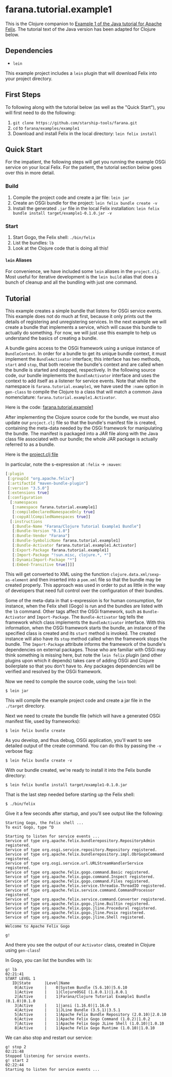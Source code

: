 # farana.tutorial.example1

This is the Clojure companion to [Example 1 of the Java tutorial for Apache Felix](http://felix.apache.org/documentation/tutorials-examples-and-presentations/apache-felix-osgi-tutorial/apache-felix-tutorial-example-1.html).
The tutorial text of the Java version has been adapted for Clojure below.


## Dependencies

* `lein`

This example project includes a `lein` plugin that will download Felix into
your project directory.


## First Steps

To following along with the tutorial below (as well as the "Quick Start"), you will first need to do the following:

1. `git clone https://github.com/starship-tools/farana.git`
1. `cd` to `farana/examples/example1`
1. Download and install Felix in the local directory: `lein felix install`


## Quick Start

For the impatient, the following steps will get you running the example OSGi service on your local Felix. For the patient, the tutorial section below goes over this in more detail.


### Build

1. Compile the project code and create a jar file: `lein jar`
1. Create an OSGi bundle for the project: `lein felix bundle create -v`
1. Install the generated `.jar` file in the local Felix installation:
   `lein felix bundle install target/example1-0.1.0.jar -v`


### Start

1. Start Gogo, the Felix shell: `./bin/felix`
1. List the bundles: `lb`
1. Look at the Clojure code that is doing all this!


#### `lein` Aliases

For convenience, we have included some `lein` aliases in the `project.clj`. Most
useful for iterative development is the `lein build` alias that does a bunch of
cleanup and all the bundling with just one command.


## Tutorial

This example creates a simple bundle that listens for OSGi service events. This example does not do much at first, because it only prints out the details of registering and unregistering services. In the next example we will create a bundle that implements a service, which will cause this bundle to actually do something. For now, we will just use this example to help us understand the basics of creating a bundle.

A bundle gains access to the OSGi framework using a unique instance of `BundleContext`. In order for a bundle to get its unique bundle context, it must implement the `BundleActivator` interface; this interface has two methods, `start` and `stop`, that both receive the bundle's context and are called when the bundle is started and stopped, respectively. In the following source code, our bundle implements the `BundleActivator` interface and uses the context to add itself as a listener for service events. Note that while the namespace is `farana.tutorial.example1`, we have used the `:name` option in `gen-class` to compile the Clojure to a class that will match a common Java nomenclature: `farana.tutorial.example1.Activator`.

Here is the code: [farana.tutorial.example1](src/farana/tutorial/example1.clj)

After implementing the Clojure source code for the bundle, we must also update our `project.clj` file so that the bundle's  manifest file is created, containing the meta-data needed by the OSGi framework for manipulating the bundle. The manifest is packaged into a JAR file along with the Java class file associated with our bundle; the whole JAR package is actually referred to as a bundle. 

Here is the [project.clj file](project.clj)

In particular, note the s-expression at `:felix` -> `:maven`:

```clj
[:plugin
 [:groupId "org.apache.felix"]
 [:artifactId "maven-bundle-plugin"]
 [:version "3.5.0"]
 [:extensions true]
 [:configuration
  [:namespaces
   [:namespace farana.tutorial.example1]
   [:compileDeclaredNamespaceOnly true]
   [:copyAllCompiledNamespaces true]]
  [:instructions
   [:Bundle-Name "Farana/Clojure Tutorial Example1 Bundle"]
   [:Bundle-Version "0.1.0"]
   [:Bundle-Vendor "Farana"]
   [:Bundle-SymbolicName farana.tutorial.example1]
   [:Bundle-Activator farana.tutorial.example1.Activator]
   [:Export-Package farana.tutorial.example1]
   [:Import-Package "!sun.misc, clojure.*, *"]
   [:DynamicImport-Package "*"]
   [:Embed-Transitive true]]]]
```

This will get converted to XML using the function `clojure.data.xml/sexp-as-element` and then inserted into a `pom.xml` file so that the bundle may be created properly. This approach was used in order to put as little in the way of developers that need full control over the configuration of their bundles.

Some of the meta-data in that s-expression is for human consumption, for instance, when the Felix shell (Gogo) is run and the  bundles are listed with the `lb` command. Other tags affect the OSGi framework, such as `Bundle-Activator` and `Import-Package`. The `Bundle-Activator` tag tells the framework which class implements the `BundleActivator` interface. With this information, when the OSGi framework starts the bundle, an instance of the specified class is created and its `start` method is invoked. The created instance will also have its `stop` method called when the framework stops the bundle. The `Import-Package` attribute informs the framework of the bundle's dependencies on external packages. Those who are familiar with OSGi may think something is missing here, but note the `lein felix` plugin (and other plugins upon which it depends) takes care of adding OSGi and Clojure boilerplate so that you don't have to. Any packages dependencies will be verified and resolved by the OSGi framework.

Now we need to compile the source code, using the `lein` tool:

```
$ lein jar
```

This will compile the example project code and create a jar file in the `./target`  directory.

Next we need to create the bundle file (which will have a generated OSGi manifest file, used by frameworks):

```
$ lein felix bundle create
```

As you develop, and thus debug, OSGi application, you'll want to see detailed output of the create command. You can do this by passing the `-v` verbose flag:

```
$ lein felix bundle create -v
```

With our bundle created, we're ready to install it into the Felix bundle directory:

```
$ lein felix bundle install target/example1-0.1.0.jar
```

That is the last step needed before starting up the Felix shell:

```
$ ./bin/felix
```

Give it a few seconds after startup, and you'll see output like the following:

```
Starting Gogo, the Felix shell ...
To exit Gogo, type ^D

Starting to listen for service events ...
Service of type org.apache.felix.bundlerepository.RepositoryAdmin registered.
Service of type org.osgi.service.repository.Repository registered.
Service of type org.apache.felix.bundlerepository.impl.ObrGogoCommand registered.
Service of type org.osgi.service.url.URLStreamHandlerService registered.
Service of type org.apache.felix.gogo.command.Basic registered.
Service of type org.apache.felix.gogo.command.Inspect registered.
Service of type org.apache.felix.gogo.command.Files registered.
Service of type org.apache.felix.service.threadio.ThreadIO registered.
Service of type org.apache.felix.service.command.CommandProcessor registered.
Service of type org.apache.felix.service.command.Converter registered.
Service of type org.apache.felix.gogo.jline.Builtin registered.
Service of type org.apache.felix.gogo.jline.Procedural registered.
Service of type org.apache.felix.gogo.jline.Posix registered.
Service of type org.apache.felix.gogo.jline.Shell registered.
____________________________
Welcome to Apache Felix Gogo

g!     
```

And there you see the output of our `Activator` class, created in Clojure using `gen-class`!

In Gogo, you can list the bundles with `lb`:

```
g! lb                                                                                                                                                                                                                                                                   02:21:41
START LEVEL 1
   ID|State      |Level|Name
    0|Active     |    0|System Bundle (5.6.10)|5.6.10
    1|Active     |    1|ClojureOSGI (1.8.0.1)|1.8.0.1
    2|Active     |    1|Farana/Clojure Tutorial Example1 Bundle (0.1.0)|0.1.0
    3|Active     |    1|jansi (1.16.0)|1.16.0
    4|Active     |    1|JLine Bundle (3.5.1)|3.5.1
    5|Active     |    1|Apache Felix Bundle Repository (2.0.10)|2.0.10
    6|Active     |    1|Apache Felix Gogo Command (1.0.2)|1.0.2
    7|Active     |    1|Apache Felix Gogo JLine Shell (1.0.10)|1.0.10
    8|Active     |    1|Apache Felix Gogo Runtime (1.0.10)|1.0.10
```

We can also stop and restart our service:

```
g! stop 2                                                                                                                                                                                                                                                               02:21:48
Stopped listening for service events.
g! start 2                                                                                                                                                                                                                                                              02:22:44
Starting to listen for service events ...
```
